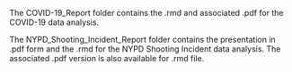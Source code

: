 The COVID-19_Report folder contains the .rmd and associated .pdf for the COVID-19 data analysis.

The NYPD_Shooting_Incident_Report folder contains the presentation in .pdf form and the .rmd for the NYPD Shooting Incident data analysis. The associated .pdf version is also available for .rmd file.